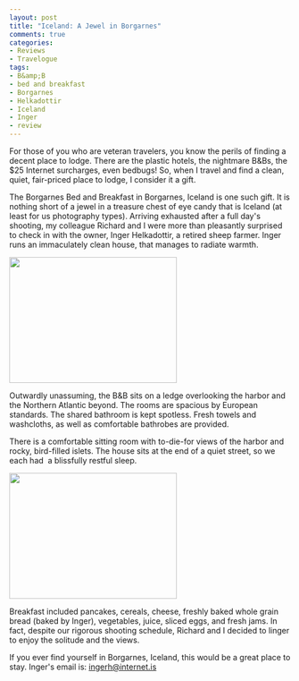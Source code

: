 ```yaml
---
layout: post
title: "Iceland: A Jewel in Borgarnes"
comments: true
categories:
- Reviews
- Travelogue
tags:
- B&amp;B
- bed and breakfast
- Borgarnes
- Helkadottir
- Iceland
- Inger
- review
---
```

For those of you who are veteran travelers, you know the perils of finding a decent place to lodge. There are the plastic hotels, the nightmare B&amp;Bs, the $25 Internet surcharges, even bedbugs! So, when I travel and find a clean, quiet, fair-priced place to lodge, I consider it a gift.

The Borgarnes Bed and Breakfast in Borgarnes, Iceland is one such gift. It is nothing short of a jewel in a treasure chest of eye candy that is Iceland (at least for us photography types). Arriving exhausted after a full day's shooting, my colleague Richard and I were more than pleasantly surprised to check in with the owner, Inger Helkadottir, a retired sheep farmer. Inger runs an immaculately clean house, that manages to radiate warmth.

<a href="http://blog.lesterpickerphoto.com/wp-content/uploads/2012/05/photo1.jpg"><img class="size-medium wp-image-2157" title="photo" src="http://blog.lesterpickerphoto.com/wp-content/uploads/2012/05/photo1-300x225.jpg" alt="" width="300" height="225"></a>

Outwardly unassuming, the B&amp;B sits on a ledge overlooking the harbor and the Northern Atlantic beyond. The rooms are spacious by European standards. The shared bathroom is kept spotless. Fresh towels and washcloths, as well as comfortable bathrobes are provided.

There is a comfortable sitting room with to-die-for views of the harbor and rocky, bird-filled islets. The house sits at the end of a quiet street, so we each had  a blissfully restful sleep.

<a href="http://blog.lesterpickerphoto.com/wp-content/uploads/2012/05/photo-copy.jpg"><img class="size-medium wp-image-2158 " title="photo copy" src="http://blog.lesterpickerphoto.com/wp-content/uploads/2012/05/photo-copy-300x225.jpg" alt="" width="300" height="225"></a>

Breakfast included pancakes, cereals, cheese, freshly baked whole grain bread (baked by Inger), vegetables, juice, sliced eggs, and fresh jams. In fact, despite our rigorous shooting schedule, Richard and I decided to linger to enjoy the solitude and the views.

If you ever find yourself in Borgarnes, Iceland, this would be a great place to stay. Inger's email is: ingerh@internet.is